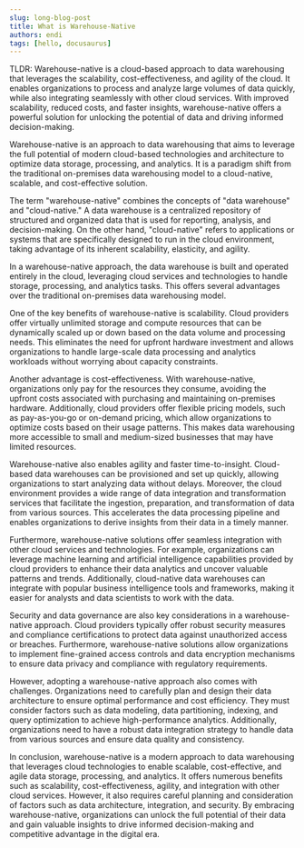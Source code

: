 ```yaml
---
slug: long-blog-post
title: What is Warehouse-Native
authors: endi
tags: [hello, docusaurus]
---
```


TLDR: Warehouse-native is a cloud-based approach to data warehousing that leverages the scalability, cost-effectiveness, and agility of the cloud. It enables organizations to process and analyze large volumes of data quickly, while also integrating seamlessly with other cloud services. With improved scalability, reduced costs, and faster insights, warehouse-native offers a powerful solution for unlocking the potential of data and driving informed decision-making.

<!--truncate-->

Warehouse-native is an approach to data warehousing that aims to leverage the full potential of modern cloud-based technologies and architecture to optimize data storage, processing, and analytics. It is a paradigm shift from the traditional on-premises data warehousing model to a cloud-native, scalable, and cost-effective solution.

The term "warehouse-native" combines the concepts of "data warehouse" and "cloud-native." A data warehouse is a centralized repository of structured and organized data that is used for reporting, analysis, and decision-making. On the other hand, "cloud-native" refers to applications or systems that are specifically designed to run in the cloud environment, taking advantage of its inherent scalability, elasticity, and agility.

In a warehouse-native approach, the data warehouse is built and operated entirely in the cloud, leveraging cloud services and technologies to handle storage, processing, and analytics tasks. This offers several advantages over the traditional on-premises data warehousing model.

One of the key benefits of warehouse-native is scalability. Cloud providers offer virtually unlimited storage and compute resources that can be dynamically scaled up or down based on the data volume and processing needs. This eliminates the need for upfront hardware investment and allows organizations to handle large-scale data processing and analytics workloads without worrying about capacity constraints.

Another advantage is cost-effectiveness. With warehouse-native, organizations only pay for the resources they consume, avoiding the upfront costs associated with purchasing and maintaining on-premises hardware. Additionally, cloud providers offer flexible pricing models, such as pay-as-you-go or on-demand pricing, which allow organizations to optimize costs based on their usage patterns. This makes data warehousing more accessible to small and medium-sized businesses that may have limited resources.

Warehouse-native also enables agility and faster time-to-insight. Cloud-based data warehouses can be provisioned and set up quickly, allowing organizations to start analyzing data without delays. Moreover, the cloud environment provides a wide range of data integration and transformation services that facilitate the ingestion, preparation, and transformation of data from various sources. This accelerates the data processing pipeline and enables organizations to derive insights from their data in a timely manner.

Furthermore, warehouse-native solutions offer seamless integration with other cloud services and technologies. For example, organizations can leverage machine learning and artificial intelligence capabilities provided by cloud providers to enhance their data analytics and uncover valuable patterns and trends. Additionally, cloud-native data warehouses can integrate with popular business intelligence tools and frameworks, making it easier for analysts and data scientists to work with the data.

Security and data governance are also key considerations in a warehouse-native approach. Cloud providers typically offer robust security measures and compliance certifications to protect data against unauthorized access or breaches. Furthermore, warehouse-native solutions allow organizations to implement fine-grained access controls and data encryption mechanisms to ensure data privacy and compliance with regulatory requirements.

However, adopting a warehouse-native approach also comes with challenges. Organizations need to carefully plan and design their data architecture to ensure optimal performance and cost efficiency. They must consider factors such as data modeling, data partitioning, indexing, and query optimization to achieve high-performance analytics. Additionally, organizations need to have a robust data integration strategy to handle data from various sources and ensure data quality and consistency.

In conclusion, warehouse-native is a modern approach to data warehousing that leverages cloud technologies to enable scalable, cost-effective, and agile data storage, processing, and analytics. It offers numerous benefits such as scalability, cost-effectiveness, agility, and integration with other cloud services. However, it also requires careful planning and consideration of factors such as data architecture, integration, and security. By embracing warehouse-native, organizations can unlock the full potential of their data and gain valuable insights to drive informed decision-making and competitive advantage in the digital era.
